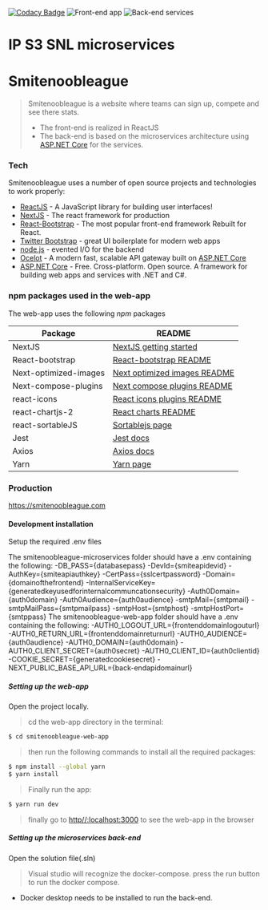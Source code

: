 [![Codacy Badge](https://app.codacy.com/project/badge/Grade/23de5418d4e049c1bab35d91aedc7c3a)](https://www.codacy.com?utm_source=github.com&amp;utm_medium=referral&amp;utm_content=kevinbevers/ip-s3-snl-microservices&amp;utm_campaign=Badge_Grade)
![Front-end app](https://github.com/kevinbevers/ip-s3-snl-microservices/workflows/Front-end%20Node.js%20CI/badge.svg)
![Back-end services](https://github.com/kevinbevers/ip-s3-snl-microservices/workflows/Back-end%20.NET%20Core%20CI/badge.svg)

# IP S3 SNL microservices
# Smitenoobleague 
>Smitenoobleague is a website where teams can sign up, compete and see there stats.
> - The front-end is realized in ReactJS
> - The back-end is based on the microservices architecture using [ASP.NET Core] for the services.

### Tech

Smitenoobleague uses a number of open source projects and technologies to work properly:

* [ReactJS] - A JavaScript library for building user interfaces!
* [NextJS] - The react framework for production
* [React-Bootstrap] - The most popular front-end framework Rebuilt for React.
* [Twitter Bootstrap] - great UI boilerplate for modern web apps
* [node.js] - evented I/O for the backend
* [Ocelot] - A modern fast, scalable API gateway built on [ASP.NET Core]
* [ASP.NET Core] - Free. Cross-platform. Open source. A framework for building web apps and services with .NET and C#.

### npm packages used in the web-app

The web-app uses the following *npm* packages

| Package | README |
| ------ | ------ |
| NextJS | [NextJS getting started][NextJSDoc] |
| React-bootstrap | [React-bootstrap README][React-bootstrapDoc] |
| Next-optimized-images | [Next optimized images README][NextOptDoc] |
| Next-compose-plugins | [Next compose plugins README][NextComDoc] |
| react-icons | [React icons plugins README][ReactIconDoc] |
| react-chartjs-2 | [React charts README][ReactChartDoc] |
| react-sortableJS | [Sortablejs page][SortableDoc]|
| Jest| [Jest docs][JestDoc]|
| Axios| [Axios docs][AxiosDoc]|
| Yarn| [Yarn page][YarnDoc]|


### Production
https://smitenoobleague.com
#### Development installation
Setup the required .env files

The smitenoobleague-microservices folder should have a .env containing the following:
-DB_PASS={databasepass}
-DevId={smiteapidevid}
-AuthKey={smiteapiauthkey}
-CertPass={sslcertpassword}
-Domain={domainofthefrontend}
-InternalServiceKey={generatedkeyusedforinternalcommuncationsecurity}
-Auth0Domain={auth0domain}
-Auth0Audience={auth0audience}
-smtpMail={smtpmail}
-smtpMailPass={smtpmailpass}
-smtpHost={smtphost}
-smtpHostPort={smtppass}
The smitenoobleague-web-app folder should have a .env containing the following:
-AUTH0_LOGOUT_URL={frontenddomainlogouturl}
-AUTH0_RETURN_URL={frontenddomainreturnurl}
-AUTH0_AUDIENCE={auth0audience}
-AUTH0_DOMAIN={auth0domain}
-AUTH0_CLIENT_SECRET={auth0secret}
-AUTH0_CLIENT_ID={auth0clientid}
-COOKIE_SECRET={generatedcookiesecret}
-NEXT_PUBLIC_BASE_API_URL={back-endapidomainurl}
##### Setting up the web-app
Open the project locally.
>cd the web-app directory in the terminal:
```bash
$ cd smitenoobleague-web-app
```
>then run the following commands to install all the required packages:
```bash
$ npm install --global yarn
$ yarn install

```
>Finally run the app:
```bash
$ yarn run dev
```
>finally go to [http//:localhost:3000][localhost] to see the web-app in the browser

##### Setting up the microservices back-end
Open the solution file(.sln)
>Visual studio will recognize the docker-compose.
>press the run button to run the docker compose.
* Docker desktop needs to be installed to run the back-end.

[//]: # (These are reference links used in the body of this note and get stripped out when the markdown processor does its job. There is no need to format nicely because it shouldn't be seen. Thanks SO - http://stackoverflow.com/questions/4823468/store-comments-in-markdown-syntax)

   [ASP.NET Core]: <https://docs.microsoft.com/en-us/aspnet/core/?view=aspnetcore-3.1>
   [node.js]: <http://nodejs.org>
   [Twitter Bootstrap]: <http://twitter.github.com/bootstrap/>
   [ReactJS]: <https://reactjs.org/>
   [NextJS]: <https://nextjs.org/>
   [React-Bootstrap]: <https://react-bootstrap.github.io/>
   [Ocelot]: <https://threemammals.com/ocelot>
   [localhost]: <http://localhost:3000>

   [NextJSDoc]: <https://nextjs.org/docs/getting-started>
   [React-bootstrapDoc]: <https://github.com/react-bootstrap/react-bootstrap/blob/master/README.md>
   [NextOptDoc]: <https://github.com/cyrilwanner/next-optimized-images/blob/master/README.md>
   [NextComDoc]: <https://github.com/cyrilwanner/next-compose-plugins/blob/master/README.md>
   [ReactIconDoc]: <https://github.com/react-icons/react-icons/blob/master/README.md>
   [ReactChartDoc]: <https://github.com/jerairrest/react-chartjs-2/blob/master/README.md>
   [SortableDoc]: <https://github.com/SortableJS/react-sortablejs/blob/master/README.md/>
   [JestDoc]: <https://jestjs.io/>
   [AxiosDoc]: <https://github.com/axios/axios/blob/master/README.md>
   [YarnDoc]: <https://yarnpkg.com/>

